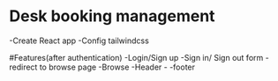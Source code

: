 # Desk booking management

-Create React app
-Config tailwindcss


#Features(after authentication)
-Login/Sign up
    -Sign in/ Sign out form
    -redirect to browse page
 -Browse
    -Header
    -
    -footer

